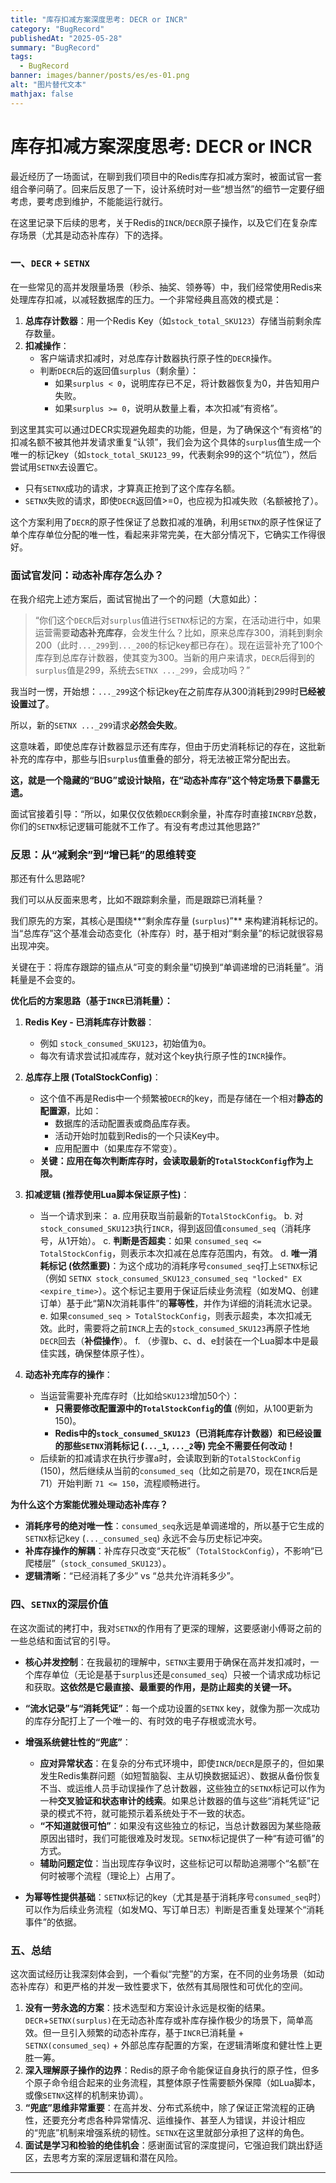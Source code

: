 ```yaml
---
title: "库存扣减方案深度思考: DECR or INCR"  
category: "BugRecord"  
publishedAt: "2025-05-28"  
summary: "BugRecord"  
tags:  
  - BugRecord
banner: images/banner/posts/es/es-01.png
alt: "图片替代文本"  
mathjax: false
---
```

# 库存扣减方案深度思考: DECR or INCR

最近经历了一场面试，在聊到我们项目中的Redis库存扣减方案时，被面试官一套组合拳问萌了。回来后反思了一下，设计系统时对一些“想当然”的细节一定要仔细考虑，要考虑到维护，不能能运行就行。

在这里记录下后续的思考，关于Redis的`INCR`/`DECR`原子操作，以及它们在复杂库存场景（尤其是动态补库存）下的选择。

### 一、`DECR` + `SETNX`

在一些常见的高并发限量场景（秒杀、抽奖、领券等）中，我们经常使用Redis来处理库存扣减，以减轻数据库的压力。一个非常经典且高效的模式是：

1. **总库存计数器**：用一个Redis Key（如`stock_total_SKU123`）存储当前剩余库存数量。
2. **扣减操作**：
    * 客户端请求扣减时，对总库存计数器执行原子性的`DECR`操作。
    * 判断`DECR`后的返回值`surplus`（剩余量）：
        * 如果`surplus < 0`，说明库存已不足，将计数器恢复为0，并告知用户失败。
        * 如果`surplus >= 0`，说明从数量上看，本次扣减“有资格”。

到这里其实可以通过DECR实现避免超卖的功能，但是，为了确保这个“有资格”的扣减名额不被其他并发请求重复“认领”，我们会为这个具体的`surplus`值生成一个唯一的标记key（如`stock_total_SKU123_99`，代表剩余99的这个“坑位”），然后尝试用`SETNX`去设置它。

* 只有`SETNX`成功的请求，才算真正抢到了这个库存名额。
* `SETNX`失败的请求，即使`DECR`返回值>=0，也应视为扣减失败（名额被抢了）。

这个方案利用了`DECR`的原子性保证了总数扣减的准确，利用`SETNX`的原子性保证了单个库存单位分配的唯一性，看起来非常完美，在大部分情况下，它确实工作得很好。

### 面试官发问：动态补库存怎么办？

在我介绍完上述方案后，面试官抛出了一个的问题（大意如此）：

> “你们这个`DECR`后对`surplus`值进行`SETNX`标记的方案，在活动进行中，如果运营需要**动态补充库存**，会发生什么？比如，原来总库存300，消耗到剩余200（此时`..._299`到`..._200`的标记key都已存在）。现在运营补充了100个库存到总库存计数器，使其变为300。当新的用户来请求，`DECR`后得到的`surplus`值是299，系统去`SETNX ..._299`，会成功吗？”

我当时一愣，开始想：`..._299`这个标记key在之前库存从300消耗到299时**已经被设置过了**。

所以，新的`SETNX ..._299`请求**必然会失败**。

这意味着，即使总库存计数器显示还有库存，但由于历史消耗标记的存在，这批新补充的库存中，那些与旧`surplus`值重叠的部分，将无法被正常分配出去。


**这，就是一个隐藏的“BUG”或设计缺陷，在“动态补库存”这个特定场景下暴露无遗。**

面试官接着引导：“所以，如果仅仅依赖`DECR`剩余量，补库存时直接`INCRBY`总数，你们的`SETNX`标记逻辑可能就不工作了。有没有考虑过其他思路?”

### 反思：从“减剩余”到“增已耗”的思维转变

那还有什么思路呢?

我们可以从反面来思考，比如不跟踪剩余量，而是跟踪已消耗量？

我们原先的方案，其核心是围绕**“剩余库存量 (`surplus`)”** 来构建消耗标记的。当“总库存”这个基准会动态变化（补库存）时，基于相对“剩余量”的标记就很容易出现冲突。


关键在于：将库存跟踪的锚点从“可变的剩余量”切换到“单调递增的已消耗量”。消耗量是不会变的。

**优化后的方案思路（基于`INCR`已消耗量）：**

1. **Redis Key - 已消耗库存计数器**：

    * 例如 `stock_consumed_SKU123`，初始值为`0`。
    * 每次有请求尝试扣减库存，就对这个key执行原子性的`INCR`操作。
2. **总库存上限 (TotalStockConfig)**：

    * 这个值不再是Redis中一个频繁被`DECR`的key，而是存储在一个相对**静态的配置源**，比如：
        * 数据库的活动配置表或商品库存表。
        * 活动开始时加载到Redis的一个只读Key中。
        * 应用配置中（如果库存不常变）。
    * **关键：应用在每次判断库存时，会读取最新的`TotalStockConfig`作为上限。**
3. **扣减逻辑 (推荐使用Lua脚本保证原子性)**：

    * 当一个请求到来：
      a.  应用获取当前最新的`TotalStockConfig`。
      b.  对`stock_consumed_SKU123`执行`INCR`，得到返回值`consumed_seq`（消耗序号，从1开始）。
      c.  **判断是否超卖**：如果 `consumed_seq <= TotalStockConfig`，则表示本次扣减在总库存范围内，有效。
      d.  **唯一消耗标记 (依然重要)**：为这个成功的消耗序号`consumed_seq`打上`SETNX`标记（例如 `SETNX stock_consumed_SKU123_consumed_seq "locked" EX <expire_time>`）。这个标记主要用于保证后续业务流程（如发MQ、创建订单）基于此“第N次消耗事件”的**幂等性**，并作为详细的消耗流水记录。
      e.  如果`consumed_seq > TotalStockConfig`，则表示超卖，本次扣减无效。此时，需要将之前`INCR`上去的`stock_consumed_SKU123`再原子性地`DECR`回去（**补偿操作**）。
      f.  （步骤b、c、d、e封装在一个Lua脚本中是最佳实践，确保整体原子性）。
4. **动态补充库存的操作**：

    * 当运营需要补充库存时（比如给`SKU123`增加50个）：
        * **只需要修改配置源中的`TotalStockConfig`的值** (例如，从100更新为150)。
        * **Redis中的`stock_consumed_SKU123`（已消耗库存计数器）和已经设置的那些`SETNX`消耗标记 (`..._1`, `..._2`等) 完全不需要任何改动！**
    * 后续新的扣减请求在执行步骤a时，会读取到新的`TotalStockConfig` (150)，然后继续从当前的`consumed_seq`（比如之前是70，现在`INCR`后是71）开始判断 `71 <= 150`，流程顺畅进行。

**为什么这个方案能优雅处理动态补库存？**

* **消耗序号的绝对唯一性**：`consumed_seq`永远是单调递增的，所以基于它生成的`SETNX`标记key (`..._consumed_seq`) 永远不会与历史标记冲突。
* **补库存操作的解耦**：补库存只改变“天花板”（`TotalStockConfig`），不影响“已爬楼层”（`stock_consumed_SKU123`）。
* **逻辑清晰**：“已经消耗了多少” vs “总共允许消耗多少”。

### 四、`SETNX`的深层价值

在这次面试的拷打中，我对`SETNX`的作用有了更深的理解，这要感谢小傅哥之前的一些总结和面试官的引导。

* **核心并发控制**：在我最初的理解中，`SETNX`主要用于确保在高并发扣减时，一个库存单位（无论是基于`surplus`还是`consumed_seq`）只被一个请求成功标记和获取。**这依然是它最直接、最重要的作用，是防止超卖的关键一环。**
* **“流水记录”与“消耗凭证”**：每一个成功设置的`SETNX` key，就像为那一次成功的库存分配打上了一个唯一的、有时效的电子存根或流水号。
* **增强系统健壮性的“兜底”**：

    * **应对异常状态**：在复杂的分布式环境中，即使`INCR`/`DECR`是原子的，但如果发生Redis集群问题（如短暂脑裂、主从切换数据延迟）、数据从备份恢复不当、或运维人员手动误操作了总计数器，这些独立的`SETNX`标记可以作为一种**交叉验证和状态审计的线索**。如果总计数器的值与这些“消耗凭证”记录的模式不符，就可能预示着系统处于不一致的状态。
    * **“不知道就很可怕”**：如果没有这些独立的标记，当总计数器因为某些隐蔽原因出错时，我们可能很难及时发现。`SETNX`标记提供了一种“有迹可循”的方式。
    * **辅助问题定位**：当出现库存争议时，这些标记可以帮助追溯哪个“名额”在何时被哪个流程（理论上）占用了。
* **为幂等性提供基础**：`SETNX`标记的key（尤其是基于消耗序号`consumed_seq`时）可以作为后续业务流程（如发MQ、写订单日志）判断是否重复处理某个“消耗事件”的依据。


### 五、总结

这次面试经历让我深刻体会到，一个看似“完整”的方案，在不同的业务场景（如动态补库存）和更严格的并发一致性要求下，依然有其局限性和可优化的空间。

1. **没有一劳永逸的方案**：技术选型和方案设计永远是权衡的结果。`DECR`+`SETNX(surplus)`在无动态补库存或补库存操作极少的场景下，简单高效。但一旦引入频繁的动态补库存，基于`INCR`已消耗量 + `SETNX(consumed_seq)` + 外部总库存配置的方案，在逻辑清晰度和健壮性上更胜一筹。
2. **深入理解原子操作的边界**：Redis的原子命令能保证自身执行的原子性，但多个原子命令组合起来的业务流程，其整体原子性需要额外保障（如Lua脚本，或像`SETNX`这样的机制来协调）。
3. **“兜底”思维非常重要**：在高并发、分布式系统中，除了保证正常流程的正确性，还要充分考虑各种异常情况、运维操作、甚至人为错误，并设计相应的“兜底”机制来增强系统的韧性。`SETNX`在这里就部分承担了这样的角色。
4. **面试是学习和检验的绝佳机会**：感谢面试官的深度提问，它强迫我们跳出舒适区，去思考方案的深层逻辑和潜在风险。


---

